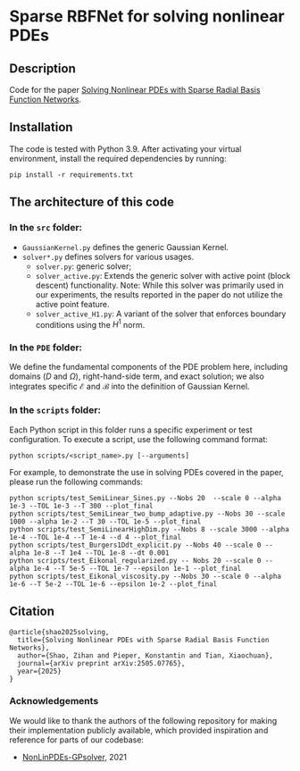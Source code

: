 # Sparse RBFNet for solving nonlinear PDEs

##  Description
Code for the paper [Solving Nonlinear PDEs with Sparse Radial Basis Function Networks](https://arxiv.org/abs/2505.07765).


## Installation
The code is tested with Python 3.9. After activating your virtual environment, install the required dependencies by running:
```
pip install -r requirements.txt
```

## The architecture of this code
### In the `src` folder:
- `GaussianKernel.py` defines the generic Gaussian Kernel.
- `solver*.py` defines solvers for various usages. 
    * `solver.py`: generic solver;
    * `solver_active.py`: Extends the generic solver with active point (block descent) functionality. Note: While this solver was primarily used in our experiments, the results reported in the paper do not utilize the active point feature.
    * `solver_active_H1.py`: A variant of the solver that enforces boundary conditions using the $H^1$ norm.

### In the `PDE` folder:
We define the fundamental components of the PDE problem here, including domains ($D$ and $\Omega$), right-hand-side term, and exact solution; we also integrates specific $\mathcal{E}$ and $\mathcal{B}$ into the definition of Gaussian Kernel.

### In the `scripts` folder:
Each Python script in this folder runs a specific experiment or test configuration. To execute a script, use the following command format:

```
python scripts/<script_name>.py [--arguments]
```
For example, to demonstrate the use in solving PDEs covered in the paper, please run the following commands:

```
python scripts/test_SemiLinear_Sines.py --Nobs 20  --scale 0 --alpha 1e-3 --TOL 1e-3 --T 300 --plot_final 
python scripts/test_SemiLinear_two_bump_adaptive.py --Nobs 30 --scale 1000 --alpha 1e-2 --T 30 --TOL 1e-5 --plot_final
python scripts/test_SemiLinearHighDim.py --Nobs 8 --scale 3000 --alpha 1e-4 --TOL 1e-4 --T 1e-4 --d 4 --plot_final
python scripts/test_Burgers1Ddt_explicit.py --Nobs 40 --scale 0 --alpha 1e-8 --T 1e4 --TOL 1e-8 --dt 0.001
python scripts/test_Eikonal_regularized.py -- Nobs 20 --scale 0 --alpha 1e-4 --T 5e-5 --TOL 1e-7 --epsilon 1e-1 --plot_final
python scripts/test_Eikonal_viscosity.py --Nobs 30 --scale 0 --alpha 1e-6 --T 5e-2 --TOL 1e-6 --epsilon 1e-2 --plot_final
```

## Citation

```
@article{shao2025solving,
  title={Solving Nonlinear PDEs with Sparse Radial Basis Function Networks},
  author={Shao, Zihan and Pieper, Konstantin and Tian, Xiaochuan},
  journal={arXiv preprint arXiv:2505.07765},
  year={2025}
}
```

### Acknowledgements
We would like to thank the authors of the following repository for making their implementation publicly available, which provided inspiration and reference for parts of our codebase:
* [NonLinPDEs-GPsolver](https://github.com/yifanc96/NonLinPDEs-GPsolver), 2021